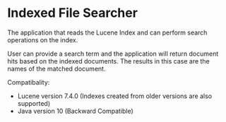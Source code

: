# Indexed File Searcher

The application that reads the Lucene Index and can perform search operations on the index.

User can provide a search term and the application will return document hits based on the indexed documents.
The results in this case are the names of the matched document.

Compatibality:
  - Lucene version 7.4.0 (Indexes created from older versions are also supported)
  - Java version 10 (Backward Compatible)
